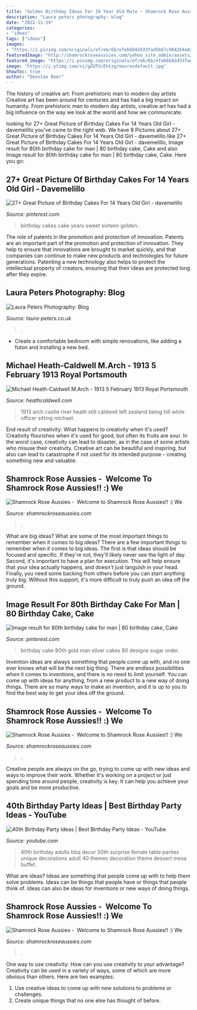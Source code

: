 ```yaml
---
title: "Golden Birthday Ideas For 19 Year Old Male ~ Shamrock Rose Aussies"
description: "Laura peters photography: blog"
date: "2022-11-19"
categories:
- "ideas"
tags: ["ideas"]
images:
- "https://i.pinimg.com/originals/ef/eb/6b/efeb6b92d33fad5b67c984264a8af065.jpg"
featuredImage: "http://shamrockroseaussies.com/yahoo_site_admin/assets/images/DSC_0356.301152256_std.JPG"
featured_image: "https://i.pinimg.com/originals/ef/eb/6b/efeb6b92d33fad5b67c984264a8af065.jpg"
image: "https://i.ytimg.com/vi/gZUTVcEhtzg/maxresdefault.jpg"
ShowToc: true
author: "Deontae Beer"
---
```



The history of creative art: From prehistoric man to modern day artists
Creative art has been around for centuries and has had a big impact on humanity. From prehistoric man to modern day artists, creative art has had a big influence on the way we look at the world and how we communicate.

	

		
looking for 27+ Great Picture of Birthday Cakes For 14 Years Old Girl - davemelillo you've came to the right web. We have 8 Pictures about 27+ Great Picture of Birthday Cakes For 14 Years Old Girl - davemelillo like 27+ Great Picture of Birthday Cakes For 14 Years Old Girl - davemelillo, Image result for 80th birthday cake for man | 80 birthday cake, Cake and also Image result for 80th birthday cake for man | 80 birthday cake, Cake. Here you go:
		
    
## 27+ Great Picture Of Birthday Cakes For 14 Years Old Girl - Davemelillo

<img loading=lazy src="https://i.pinimg.com/originals/ef/eb/6b/efeb6b92d33fad5b67c984264a8af065.jpg" onerror="this.onerror=null;this.src='https://tse4.mm.bing.net/th?id=OIP.346zKbc4nWh1C7qAgAefuQHaLH&amp;pid=15.1';" alt="27+ Great Picture of Birthday Cakes For 14 Years Old Girl - davemelillo">

_Source: pinterest.com_

>birthday cakes cake years sweet sixteen golden. 

	

The role of patents in the promotion and protection of innovation.
Patents are an important part of the promotion and protection of innovation. They help to ensure that innovations are brought to market quickly, and that companies can continue to make new products and technologies for future generations. Patenting a new technology also helps to protect the intellectual property of creators, ensuring that their ideas are protected long after they expire.

    
## Laura Peters Photography: Blog

<img loading=lazy src="https://www.laura-peters.co.uk/img/s/v-10/p158894814-5.jpg" onerror="this.onerror=null;this.src='https://tse2.mm.bing.net/th?id=OIP.JuGhTCcOXrtUV3H0UMGbrgHaHa&amp;pid=15.1';" alt="Laura Peters Photography: Blog">

_Source: laura-peters.co.uk_

>. 

	

- Create a comfortable bedroom with simple renovations, like adding a futon and installing a new bed. 

    
## Michael Heath-Caldwell M.Arch - 1913 5 February 1913 Royal Portsmouth

<img loading=lazy src="http://www.heathcaldwell.com/yahoo_site_admin/assets/images/1913_Ormuz_Caslte.11722042_std.jpg" onerror="this.onerror=null;this.src='https://tse2.mm.bing.net/th?id=OIP.-AoFNRKxRNRXs2p3dh5m6gHaHk&amp;pid=15.1';" alt="Michael Heath-Caldwell M.Arch - 1913 5 February 1913 Royal Portsmouth">

_Source: heathcaldwell.com_

>1913 arch castle river heath still caldwell left zealand being hill while officer sitting michael. 

	

End result of creativity: What happens to creativity when it's used?
Creativity flourishes when it's used for good, but often its fruits are sour. In the worst case, creativity can lead to disaster, as in the case of some artists who misuse their creativity. Creative art can be beautiful and inspiring, but also can lead to catastrophe if not used for its intended purpose - creating something new and valuable.

    
## Shamrock Rose Aussies - ﻿﻿﻿ Welcome To Shamrock Rose Aussies!! :) We

<img loading=lazy src="http://shamrockroseaussies.com/yahoo_site_admin/assets/images/DSC_0356.301152256_std.JPG" onerror="this.onerror=null;this.src='https://tse2.mm.bing.net/th?id=OIP.62vS6212INCukPyelDvJzAHaE-&amp;pid=15.1';" alt="Shamrock Rose Aussies - ﻿﻿﻿ Welcome to Shamrock Rose Aussies!! :) We">

_Source: shamrockroseaussies.com_

>. 

	

What are big ideas? What are some of the most important things to remember when it comes to big ideas?
There are a few important things to remember when it comes to big ideas. The first is that ideas should be focused and specific. If they're not, they'll likely never see the light of day. Second, it's important to have a plan for execution. This will help ensure that your idea actually happens, and doesn't just languish in your head. Finally, you need some backing from others before you can start anything truly big. Without this support, it's more difficult to truly push an idea off the ground.

    
## Image Result For 80th Birthday Cake For Man | 80 Birthday Cake, Cake

<img loading=lazy src="https://i.pinimg.com/originals/e6/69/d3/e669d3f168b4355f9c0d1ac6656f2053.jpg" onerror="this.onerror=null;this.src='https://tse4.mm.bing.net/th?id=OIP.THvRXlNa_erbHcVrABIf8gAAAA&amp;pid=15.1';" alt="Image result for 80th birthday cake for man | 80 birthday cake, Cake">

_Source: pinterest.com_

>birthday cake 80th gold man silver cakes 80 designs sugar order. 

	

Invention ideas are always something that people come up with, and no one ever knows what will be the next big thing. There are endless possibilities when it comes to inventions, and there is no need to limit yourself. You can come up with ideas for anything, from a new product to a new way of doing things. There are so many ways to make an invention, and it is up to you to find the best way to get your idea off the ground.

    
## Shamrock Rose Aussies - ﻿﻿﻿ Welcome To Shamrock Rose Aussies!! :) We

<img loading=lazy src="http://shamrockroseaussies.com/yahoo_site_admin/assets/images/DSC_0716.10500500_std.jpg" onerror="this.onerror=null;this.src='https://tse2.mm.bing.net/th?id=OIP.ywHyXSOmdryMRxNFAASMnwHaE-&amp;pid=15.1';" alt="Shamrock Rose Aussies - ﻿﻿﻿ Welcome to Shamrock Rose Aussies!! :) We">

_Source: shamrockroseaussies.com_

>. 

	

Creative people are always on the go, trying to come up with new ideas and ways to improve their work. Whether it's working on a project or just spending time around people, creativity is key. It can help you achieve your goals and be more productive.

    
## 40th Birthday Party Ideas | Best Birthday Party Ideas - YouTube

<img loading=lazy src="https://i.ytimg.com/vi/gZUTVcEhtzg/maxresdefault.jpg" onerror="this.onerror=null;this.src='https://tse3.mm.bing.net/th?id=OIP.rIB9DmYrRGx6xcHsl0pOxQHaEK&amp;pid=15.1';" alt="40th Birthday Party Ideas | Best Birthday Party Ideas - YouTube">

_Source: youtube.com_

>40th birthday adults bbq decor 50th surprise female table parties unique decorations adult 40 themes decoration theme dessert mesa buffet. 

	

What are ideas?
Ideas are something that people come up with to help them solve problems. Ideas can be things that people have or things that people think of. Ideas can also be ideas for inventions or new ways of doing things.

    
## Shamrock Rose Aussies - ﻿﻿﻿ Welcome To Shamrock Rose Aussies!! :) We

<img loading=lazy src="http://shamrockroseaussies.com/yahoo_site_admin/assets/images/DSC_0212.176181402_std.JPG" onerror="this.onerror=null;this.src='https://tse3.mm.bing.net/th?id=OIP.XhlscC2gYBbfFccpWS6viQHaGP&amp;pid=15.1';" alt="Shamrock Rose Aussies - ﻿﻿﻿ Welcome to Shamrock Rose Aussies!! :) We">

_Source: shamrockroseaussies.com_

>. 

	

One way to use creativity: How can you use creativity to your advantage?
Creativity can be used in a variety of ways, some of which are more obvious than others. Here are two examples: 
1. Use creative ideas to come up with new solutions to problems or challenges.
2. Create unique things that no one else has thought of before.

